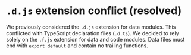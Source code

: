 # `.d.js` extension conflict (resolved)

We previously considered the `.d.js` extension for data modules. This conflicted
with TypeScript declaration files (`.d.ts`). We decided to rely solely on the
`.f.js` extension for data and code modules. Data files must end with
`export default` and contain no trailing functions.
